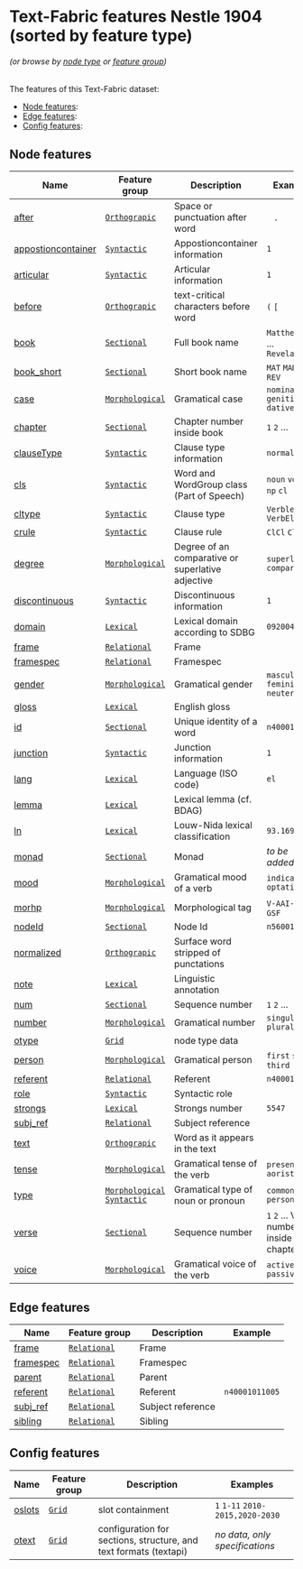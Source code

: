 # Text-Fabric features Nestle 1904 (sorted by feature type)
###### *(or browse by [node type](featuresbynodetype.md#readme) or [feature group](featuresbygroup.md#readme))*

The features of this Text-Fabric dataset:

* [Node features](#node-features):
* [Edge features](#edge-features):
* [Config features](#config-features):

## Node features

Name | Feature group | Description | Examples
---|---|---| ---
[after](after.md#README) | [`Orthograpic`](featuresbygroup.md#orthograpic-features) |Space or punctuation after word | ` ` `.`
[appostioncontainer](appositioncontainer.md#readme) | [`Syntactic`](featuresbygroup.md#syntactic-features) | Appostioncontainer information | `1` 
[articular](articular.md#readme) | [`Syntactic`](featuresbygroup.md#syntactic-features) | Articular information | `1`
[before](before.md#readme) | [`Orthograpic`](featuresbygroup.md#orthograpic-features) | text-critical characters before word | `(` `[`
[book](book.md#readme) | [`Sectional`](featuresbygroup.md#sectional-features) | Full book name | `Matthew` `Mark` ... `Revelation`
[book_short](book_short.md#readme) | [`Sectional`](featuresbygroup.md#sectional-features) | Short book name | `MAT` `MAR` ... `REV`
[case](case.md#readme) | [`Morphological`](featuresbygroup.md#morphological-features) |  Gramatical case | `nominative` `genitive` `dative`
[chapter](chapter.md#readme) | [`Sectional`](featuresbygroup.md#sectional-features) | Chapter number inside book | `1` `2` ...
[clauseType](clauseType.md#readme) | [`Syntactic`](featuresbygroup.md#syntactic-features) | Clause type information | `normalized`
[cls](cls.md#readme) | [`Syntactic`](featuresbygroup.md#syntactic-features) | Word and WordGroup class (Part of Speech) | `noun` `verb` / `np` `cl`
[cltype](cltype.md#readme) | [`Syntactic`](featuresbygroup.md#syntactic-features) | Clause type | `Verbless` `VerbElided`
[crule](crule.md#readme) | [`Syntactic`](featuresbygroup.md#syntactic-features) | Clause rule | `ClCl` `ClCl2`
[degree](degree.md#readme) | [`Morphological`](featuresbygroup.md#morphological-features) | Degree of an comparative or superlative adjective | `superlative` `comparative`
[discontinuous](discontinuous.md#readme) | [`Syntactic`](featuresbygroup.md#syntactic-features) | Discontinuous information | `1`
[domain](domain.md#readme) | [`Lexical`](featuresbygroup.md#lexical-features) | Lexical domain according to SDBG | `092004`
[frame](frame.md#readme) | [`Relational`](featuresbygroup.md#relational-features) | Frame |
[framespec](framespec.md#readme) | [`Relational`](featuresbygroup.md#relational-features) | Framespec |
[gender](gender.md#readme) | [`Morphological`](featuresbygroup.md#morphological-features) | Gramatical gender | `masculine` `feminine` `neuter`
[gloss](gloss.md#readme) | [`Lexical`](featuresbygroup.md#lexical-features) | English gloss | 
[id](id.md#readme) | [`Sectional`](featuresbygroup.md#sectional-features) | Unique identity of a word | `n40001003006`
[junction](junction.md#readme) | [`Syntactic`](featuresbygroup.md#syntactic-features) | Junction information | `1`
[lang](lang.md#readme) | [`Lexical`](featuresbygroup.md#lexical-features) | Language (ISO code) | `el`
[lemma](lemma.md#readme) | [`Lexical`](featuresbygroup.md#lexical-features) | Lexical lemma (cf. BDAG) |
[ln](ln.md#readme) |  [`Lexical`](featuresbygroup.md#lexical-features) | Louw-Nida lexical classification | `93.169a`
[monad](monad.md#readme) | [`Sectional`](featuresbygroup.md#sectional-features)| Monad | *to be added?*
[mood](mood.md#readme) | [`Morphological`](featuresbygroup.md#morphological-features) | Gramatical mood of a verb | `indicative` `optative `
[morhp](morph.md#readme) | [`Morphological`](featuresbygroup.md#morphological-features) |  Morphological tag | `V-AAI-3S` `N-GSF`
[nodeId](nodeId.md#readme) | [`Sectional`](featuresbygroup.md#sectional-features) | Node Id | `n56001015007`
[normalized](normalized.md#readme) | [`Orthograpic`](featuresbygroup.md#orthograpic-features) | Surface word stripped of punctations |
[note](note.md#readme) | [`Lexical`](featuresbygroup.md#lexical-features) |Linguistic annotation |
[num](num.md#readme) | [`Sectional`](featuresbygroup.md#sectional-features) |  Sequence number  | `1` `2` ...   
[number](number.md#readme) | [`Morphological`](featuresbygroup.md#morphological-features) | Gramatical number| `singular` `plural`
[otype](otype.md) | [`Grid`](featuresbygroup.md#grid-features) | node type data | 
[person](person.md#readme) | [`Morphological`](featuresbygroup.md#morphological-features) | Gramatical person | `first` `second` `third`
[referent](referent.md#readme) | [`Relational`](featuresbygroup.md#relational-features) | Referent | `n40001011005`
[role](role.md#readme) | [`Syntactic`](featuresbygroup.md#syntactic-features) | Syntactic role | 
[strongs](strongs.md#readme) | [`Lexical`](featuresbygroup.md#lexical-features) | Strongs number | `5547`
[subj_ref](subj_ref.md#readme) | [`Relational`](featuresbygroup.md#relational-features) | Subject reference |
[text](text.md#readme) | [`Orthograpic`](featuresbygroup.md#orthograpic-features) | Word as it appears in the text | 
[tense](tense.md#readme) | [`Morphological`](featuresbygroup.md#morphological-features) |  Gramatical tense of the verb | `present` `aorist`
[type](type.md#readme) | [`Morphological`](featuresbygroup.md#morphological-features) [`Syntactic`](featuresbygroup.md#syntactic-features) | Gramatical type of noun or pronoun | `common` `personal`
[verse](verse.md#readme) | [`Sectional`](featuresbygroup.md#sectional-features) | Sequence number  | `1` `2` ...   Verse number inside chapter | `1` `2`
[voice](voice.md#readme) | [`Morphological`](featuresbygroup.md#morphological-features) | Gramatical voice of the verb | `active` `passive`


## Edge features

Name | Feature group |Description | Example
--- | --- | --- | ---
[frame](frame.md#readme) | [`Relational`](featuresbygroup.md#relational-features) | Frame |
[framespec](framespec.md#readme) | [`Relational`](featuresbygroup.md#relational-features) | Framespec |
[parent](parent.md#readme) | [`Relational`](featuresbygroup.md#relational-features) | Parent | 
[referent](referent.md#readme) | [`Relational`](featuresbygroup.md#relational-features) | Referent | `n40001011005`
[subj_ref](subj_ref.md#readme) |  [`Relational`](featuresbygroup.md#relational-features) |Subject reference |
[sibling](sibling.md#readme) | [`Relational`](featuresbygroup.md#relational-features) | Sibling | 

## Config features

Name | Feature group | Description| Examples
---|---|---| ---
[oslots](oslots.md) | [`Grid`](featuresbygroup.md#grid-features) | slot containment | `1` `1-11` `2010-2015,2020-2030`
[otext](otext.md) | [`Grid`](featuresbygroup.md#grid-features) | configuration for sections, structure, and text formats (textapi) | *no data, only specifications*  


